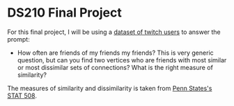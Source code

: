 # DS210 Final Project

For this final project, I will be using a [dataset of twitch users](https://arxiv.org/abs/2005.07959) to answer the prompt:
- How often are friends of my friends my friends? This is very generic question, but can you find two vertices who are friends with most similar or most dissimilar sets of connections? What is the right measure of similarity?

The measures of similarity and dissimilarity is taken from [Penn States's STAT 508](https://online.stat.psu.edu/stat508/lesson/1b/1b.2/1b.2.1).
